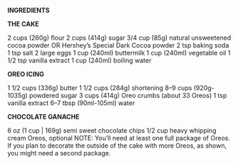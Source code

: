 **INGREDIENTS**

**THE CAKE**

2 cups (260g) flour
2 cups (414g) sugar
3/4 cup (85g) natural unsweetened cocoa powder OR Hershey’s Special Dark Cocoa powder
2 tsp baking soda
1 tsp salt
2 large eggs
1 cup (240ml) buttermilk
1 cup (240ml) vegetable oil
1 1/2 tsp vanilla extract
1 cup (240ml) boiling water

**OREO ICING**

1 1/2 cups (336g) butter
1 1/2 cups (284g) shortening
8–9 cups (920g-1035g) powdered sugar
3 cups (414g) Oreo crumbs (about 33 Oreos)
1 tsp vanilla extract
6–7 tbsp (90ml-105ml) water

**CHOCOLATE GANACHE**

6 oz (1 cup | 169g) semi sweet chocolate chips
1/2 cup heavy whipping cream
Oreos, optional
NOTE: You’ll need at least one full package of Oreos. If you plan to decorate the outside of the cake with more Oreos, as shown, you might need a second package.